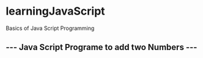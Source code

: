# learningJavaScript
Basics of Java Script Programming 
## --- Java Script Programe to add two Numbers ---
 
